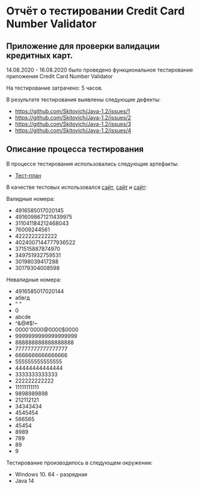 # Отчёт о тестировании  Credit Card Number Validator

## Приложение для проверки валидации кредитных карт.

14.08.2020 - 16.08.2020 было проведено функциональное тестирование приложения  Credit Card Number Validator

На тестирование затрачено: 5 часов.

В результате тестирования выявлены следующие дефекты:
* https://github.com/Skitovich/Java-1.2/issues/1
* https://github.com/Skitovich/Java-1.2/issues/2
* https://github.com/Skitovich/Java-1.2/issues/3
* https://github.com/Skitovich/Java-1.2/issues/4

## Описание процесса тестирования

В процессе тестирования использовались следующие артефакты:
* [Тест-план](https://github.com/netology-code/javaqa-homeworks/blob/master/intro/report.md)


В качестве тестовых использовался   [сайт](https://www.freeformatter.com/credit-card-number-generator-validator.html), [сайт](https://wtools.io/ru/credit-card-generator) и [сайт](https://bcoll.ru/19000-lyuboj-nomer-karty/):

Валидные номера:
* 4916585017020145
* 4916098671211439975
* 311041184212468043
* 76009244561
* 4222222222222
* 4024007144777936522
* 371515887874970
* 349751932759531
* 30198039417288
* 30179304008598

Невалидные номера:
* 4916585017020144
* абвгд
* " "
* 0
* abcde
* ^&@#$!~
* 0000'0000@0000$0000
* 9999999999999999999
* 888888888888888888
* 77777777777777777
* 6666666666666666
* 555555555555555
* 44444444444444
* 3333333333333
* 222222222222
* 11111111111
* 9898989898
* 212112121
* 34343434
* 4545454
* 566565
* 45454
* 8989
* 789
* 89
* 9

Тестирование производилось в следующем окружении:
* Windows 10. 64 - разрядная
* Java 14



